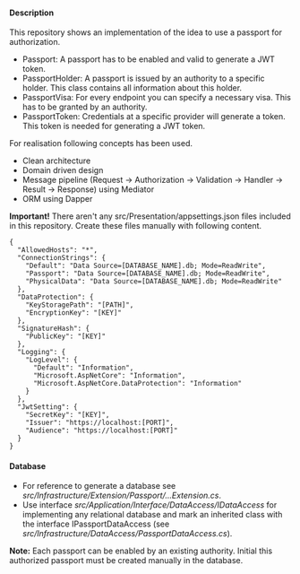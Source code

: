 #### Description

This repository shows an implementation of the idea to use a passport for authorization.

- Passport: A passport has to be enabled and valid to generate a JWT token.
- PassportHolder: A passport is issued by an authority to a specific holder. This class contains all information about this holder.
- PassportVisa: For every endpoint you can specify a necessary visa. This has to be granted by an authority.
- PassportToken: Credentials at a specific provider will generate a token. This token is needed for generating a JWT token.

For realisation following concepts has been used.

- Clean architecture
- Domain driven design
- Message pipeline (Request -> Authorization -> Validation -> Handler -> Result -> Response) using Mediator
- ORM using Dapper

**Important!**
There aren't any src/Presentation/appsettings.json files included in this repository. Create these files manually with following content.

    {
      "AllowedHosts": "*",
      "ConnectionStrings": {
        "Default": "Data Source=[DATABASE_NAME].db; Mode=ReadWrite",
        "Passport": "Data Source=[DATABASE_NAME].db; Mode=ReadWrite",
        "PhysicalData": "Data Source=[DATABASE_NAME].db; Mode=ReadWrite"
      },
      "DataProtection": {
        "KeyStoragePath": "[PATH]",
        "EncryptionKey": "[KEY]"
      },
      "SignatureHash": {
        "PublicKey": "[KEY]"
      },
      "Logging": {
        "LogLevel": {
          "Default": "Information",
          "Microsoft.AspNetCore": "Information",
          "Microsoft.AspNetCore.DataProtection": "Information"
        }
      },
      "JwtSetting": {
        "SecretKey": "[KEY]",
        "Issuer": "https://localhost:[PORT]",
        "Audience": "https://localhost:[PORT]"
      }
    }


#### Database

- For reference to generate a database see _src/Infrastructure/Extension/Passport/...Extension.cs_.
- Use interface _src/Application/Interface/DataAccess/IDataAccess_ for implementing any relational database and mark an inherited class with the interface IPassportDataAccess (see _src/Infrastructure/DataAccess/PassportDataAccess.cs_).

**Note:** Each passport can be enabled by an existing authority. Initial this authorized passport must be created manually in the database.